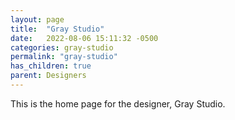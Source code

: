 ```yaml
---
layout: page
title:  "Gray Studio"
date:   2022-08-06 15:11:32 -0500
categories: gray-studio
permalink: "gray-studio"
has_children: true
parent: Designers
---
```

This is the home page for the designer, Gray Studio.
